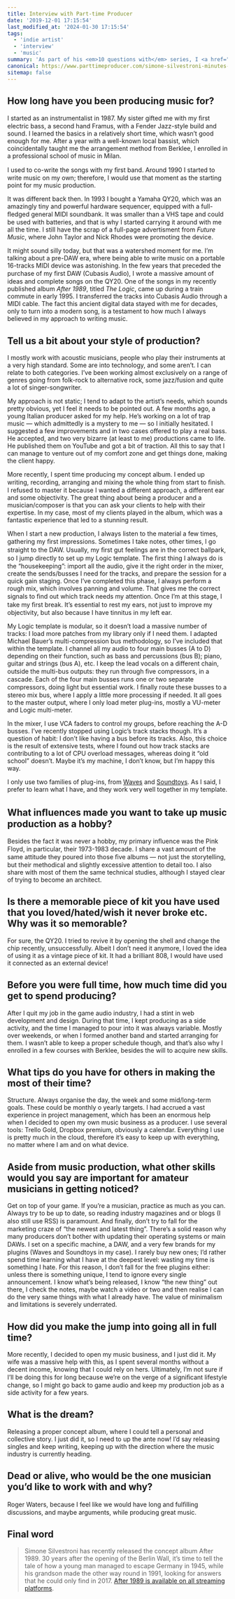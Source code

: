 ```yaml
---
title: Interview with Part-time Producer
date: '2019-12-01 17:15:54'
last_modified_at: '2024-01-30 17:15:54'
tags:
  - 'indie artist'
  - 'interview'
  - 'music'
summary: 'As part of his <em>10 questions with</em> series, I <a href="https://www.parttimeproducer.com/simone-silvestroni-minutes-to-midnight/">chat with Marting Glover of Part-Time Producer</a> about my career so far and just how to make the break to a job in full time music production.'
canonical: https://www.parttimeproducer.com/simone-silvestroni-minutes-to-midnight/
sitemap: false
---
```

## How long have you been producing music for?

I started as an instrumentalist in 1987. My sister gifted me with my ﬁrst electric bass, a second hand Framus, with a Fender Jazz-style build and sound. I learned the basics in a relatively short time, which wasn’t good enough for me. After a year with a well-known local bassist, which coincidentally taught me the arrangement method from Berklee, I enrolled in a professional school of music in Milan.

I used to co-write the songs with my ﬁrst band. Around 1990 I started to write music on my own; therefore, I would use that moment as the starting point for my music production.

It was different back then. In 1993 I bought a Yamaha QY20, which was an amazingly tiny and powerful hardware sequencer, equipped with a full-ﬂedged general MIDI soundbank. It was smaller than a VHS tape and could be used with batteries, and that is why I started carrying it around with me all the time. I still have the scrap of a full-page advertisment from _Future Music_, where John Taylor and Nick Rhodes were promoting the device.

It might sound silly today, but that was a watershed moment for me. I’m talking about a pre-DAW era, where being able to write music on a portable 16-tracks MIDI device was astonishing. In the few years that preceded the purchase of my ﬁrst DAW (Cubasis Audio), I wrote a massive amount of ideas and complete songs on the QY20. One of the songs in my recently published album _After 1989_, titled _The Logic_, came up during a train commute in early 1995. I transferred the tracks into Cubasis Audio through a MIDI cable. The fact this ancient digital data stayed with me for decades, only to turn into a modern song, is a testament to how much I always believed in my approach to writing music.

## Tell us a bit about your style of production?

I mostly work with acoustic musicians, people who play their instruments at a very high standard. Some are into technology, and some aren’t. I can relate to both categories. I’ve been working almost exclusively on a range of genres going from folk-rock to alternative rock, some jazz/fusion and quite a lot of singer-songwriter.

My approach is not static; I tend to adapt to the artist’s needs, which sounds pretty obvious, yet I feel it needs to be pointed out. A few months ago, a young Italian producer asked for my help. He’s working on a lot of trap music — which admittedly is a mystery to me — so I initially hesitated. I suggested a few improvements and in two cases offered to play a real bass. He accepted, and two very bizarre (at least to me) productions came to life. He published them on YouTube and got a bit of traction. All this to say that I can manage to venture out of my comfort zone and get things done, making the client happy.

More recently, I spent time producing my concept album. I ended up writing, recording, arranging and mixing the whole thing from start to ﬁnish. I refused to master it because I wanted a different approach, a different ear and some objectivity. The great thing about being a producer and a musician/composer is that you can ask your clients to help with their expertise. In my case, most of my clients played in the album, which was a fantastic experience that led to a stunning result.

When I start a new production, I always listen to the material a few times, gathering my ﬁrst impressions. Sometimes I take notes, other times, I go straight to the DAW. Usually, my ﬁrst gut feelings are in the correct ballpark, so I jump directly to set up my Logic template. The ﬁrst thing I always do is the “housekeeping”: import all the audio, give it the right order in the mixer, create the sends/busses I need for the tracks, and prepare the session for a quick gain staging. Once I’ve completed this phase, I always perform a rough mix, which involves panning and volume. That gives me the correct signals to ﬁnd out which track needs my attention. Once I’m at this stage, I take my ﬁrst break. It’s essential to rest my ears, not just to improve my objectivity, but also because I have tinnitus in my left ear.

My Logic template is modular, so it doesn’t load a massive number of tracks: I load more patches from my library only if I need them. I adapted Michael Bauer’s multi-compression bus methodology, so I’ve included that within the template. I channel all my audio to four main busses (A to D) depending on their function, such as bass and percussions (bus B); piano, guitar and strings (bus A), etc. I keep the lead vocals on a different chain, outside the multi-bus outputs: they run through ﬁve compressors, in a cascade. Each of the four main busses runs one or two separate compressors, doing light but essential work. I ﬁnally route these busses to a stereo mix bus, where I apply a little more processing if needed. It all goes to the master output, where I only load meter plug-ins, mostly a VU-meter and Logic multi-meter.

In the mixer, I use VCA faders to control my groups, before reaching the A-D busses. I’ve recently stopped using Logic’s track stacks though. It’s a question of habit: I don’t like having a bus before its tracks. Also, this choice is the result of extensive tests, where I found out how track stacks are contributing to a lot of CPU overload messages, whereas doing it “old school” doesn’t. Maybe it’s my machine, I don’t know, but I’m happy this way.

I only use two families of plug-ins, from [Waves](https://www.parttimeproducer.com/waves-bitwig/) and [Soundtoys](https://www.parttimeproducer.com/product/echoboy/). As I said, I prefer to learn what I have, and they work very well together in my template.

## What inﬂuences made you want to take up music production as a hobby?

Besides the fact it was never a hobby, my primary inﬂuence was the Pink Floyd, in particular, their 1973-1983 decade. I share a vast amount of the same attitude they poured into those ﬁve albums — not just the storytelling, but their methodical and slightly excessive attention to detail too. I also share with most of them the same technical studies, although I stayed clear of trying to become an architect.

## Is there a memorable piece of kit you have used that you loved/hated/wish it never broke etc. Why was it so memorable?

For sure, the QY20. I tried to revive it by opening the shell and change the chip recently, unsuccessfully. Albeit I don’t need it anymore, I loved the idea of using it as a vintage piece of kit. It had a brilliant 808, I would have used it connected as an external device!

## Before you were full time, how much time did you get to spend producing?

After I quit my job in the game audio industry, I had a stint in web development and design. During that time, I kept producing as a side activity, and the time I managed to pour into it was always variable. Mostly over weekends, or when I formed another band and started arranging for them. I wasn’t able to keep a proper schedule though, and that’s also why I enrolled in a few courses with Berklee, besides the will to acquire new skills.

## What tips do you have for others in making the most of their time?

Structure. Always organise the day, the week and some mid/long-term goals. These could be monthly o yearly targets. I had accrued a vast experience in project management, which has been an enormous help when I decided to open my own music business as a producer. I use several tools: Trello Gold, Dropbox premium, obviously a calendar. Everything I use is pretty much in the cloud, therefore it’s easy to keep up with everything, no matter where I am and on what device.

## Aside from music production, what other skills would you say are important for amateur musicians in getting noticed?

Get on top of your game. If you’re a musician, practice as much as you can. Always try to be up to date, so reading industry magazines and or blogs (I also still use RSS) is paramount. And ﬁnally, don’t try to fall for the marketing craze of “the newest and latest thing”. There’s a solid reason why many producers don’t bother with updating their operating systems or main DAWs. I set on a speciﬁc machine, a DAW, and a very few brands for my plugins (Waves and Soundtoys in my case). I rarely buy new ones; I’d rather spend time learning what I have at the deepest level: wasting my time is something I hate. For this reason, I don’t fall for the free plugins either: unless there is something unique, I tend to ignore every single announcement. I know what’s being released, I know “the new thing” out there, I check the notes, maybe watch a video or two and then realise I can do the very same things with what I already have. The value of minimalism and limitations is severely underrated.

## How did you make the jump into going all in full time?

More recently, I decided to open my music business, and I just did it. My wife was a massive help with this, as I spent several months without a decent income, knowing that I could rely on hers. Ultimately, I’m not sure if I’ll be doing this for long because we’re on the verge of a signiﬁcant lifestyle change, so I might go back to game audio and keep my production job as a side activity for a few years.

## What is the dream?

Releasing a proper concept album, where I could tell a personal and collective story. I just did it, so I need to up the ante now! I’d say releasing singles and keep writing, keeping up with the direction where the music industry is currently heading.

## Dead or alive, who would be the one musician you’d like to work with and why?

Roger Waters, because I feel like we would have long and fulﬁlling discussions, and maybe arguments, while producing great music.

## Final word

> Simone Silvestroni has recently released the concept album After 1989. 30 years after the opening of the Berlin Wall, it’s time to tell the tale of how a young man managed to escape Germany in 1945, while his grandson made the other way round in 1991, looking for answers that he could only find in 2017. [After 1989 is available on all streaming platforms](https://after1989.minutestomidnight.co.uk/).